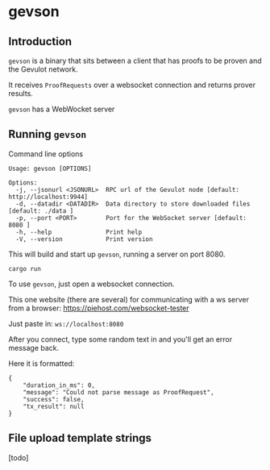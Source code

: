 # gevson

## Introduction

`gevson` is a binary that sits between a client that has proofs to be proven and the Gevulot network.

It receives `ProofRequests` over a websocket connection and returns prover results.

`gevson` has a WebWocket server


## Running `gevson`

Command line options

```
Usage: gevson [OPTIONS]

Options:
  -j, --jsonurl <JSONURL>  RPC url of the Gevulot node [default: http://localhost:9944]
  -d, --datadir <DATADIR>  Data directory to store downloaded files [default: ./data ]
  -p, --port <PORT>        Port for the WebSocket server [default: 8080 ]
  -h, --help               Print help
  -V, --version            Print version
```

This will build and start up `gevson`, running a server on port 8080.


```
cargo run
```

To use `gevson`, just open a websocket connection.

This one website (there are several) for communicating with a ws server from a browser: https://piehost.com/websocket-tester

Just paste in: `ws://localhost:8080`

After you connect, type some random text in and you'll get an error message back.

Here it is formatted:

```
{
    "duration_in_ms": 0,
    "message": "Could not parse message as ProofRequest",
    "success": false,
    "tx_result": null
}
```



## File upload template strings

[todo]
